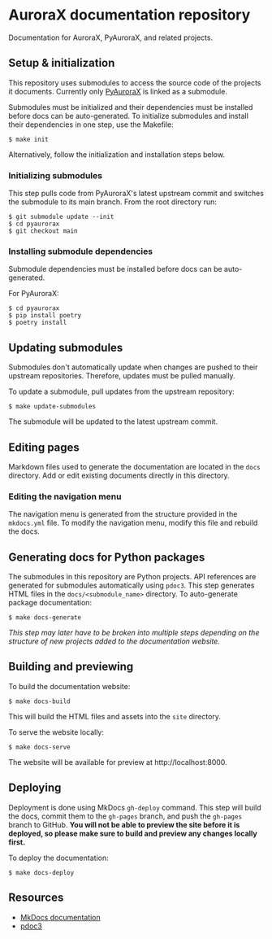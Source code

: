 # AuroraX documentation repository
Documentation for AuroraX, PyAuroraX, and related projects.

## Setup & initialization
This repository uses submodules to access the source code of the projects it documents. Currently only [PyAuroraX](https://github.com/aurorax-space/pyaurorax) is linked as a submodule.

Submodules must be initialized and their dependencies must be installed before docs can be auto-generated. To initialize submodules and install their dependencies in one step, use the Makefile:
```console
$ make init
```

Alternatively, follow the initialization and installation steps below.

### Initializing submodules
This step pulls code from PyAuroraX's latest upstream commit and switches the submodule to its main branch. From the root directory run:

```console
$ git submodule update --init
$ cd pyaurorax
$ git checkout main
```

### Installing submodule dependencies
Submodule dependencies must be installed before docs can be auto-generated.

For PyAuroraX:
```console
$ cd pyaurorax
$ pip install poetry
$ poetry install
```


## Updating submodules
Submodules don't automatically update when changes are pushed to their upstream repositories. Therefore, updates must be pulled manually.

To update a submodule, pull updates from the upstream repository:
```console
$ make update-submodules
```

The submodule will be updated to the latest upstream commit.

## Editing pages
Markdown files used to generate the documentation are located in the ```docs``` directory. Add or edit existing documents directly in this directory.
### Editing the navigation menu
The navigation menu is generated from the structure provided in the ```mkdocs.yml``` file. To modify the navigation menu, modify this file and rebuild the docs.

## Generating docs for Python packages
The submodules in this repository are Python projects. API references are generated for submodules automatically using ```pdoc3```. This step generates HTML files in the ```docs/<submodule_name>``` directory. To auto-generate package documentation:

```console
$ make docs-generate
```

_This step may later have to be broken into multiple steps depending on the structure of new projects added to the documentation website._

## Building and previewing
To build the documentation website:

```console
$ make docs-build
```

This will build the HTML files and assets into the ```site``` directory.

To serve the website locally:
```console
$ make docs-serve
```

The website will be available for preview at http://localhost:8000.

## Deploying
Deployment is done using MkDocs ```gh-deploy``` command. This step will build the docs, commit them to the ```gh-pages``` branch, and push the ```gh-pages``` branch to GitHub. __You will not be able to preview the site before it is deployed, so please make sure to build and preview any changes locally first.__

To deploy the documentation:
```console
$ make docs-deploy
```

## Resources
- [MkDocs documentation](https://www.mkdocs.org/)
- [pdoc3](https://pdoc3.github.io/pdoc/doc/pdoc/)